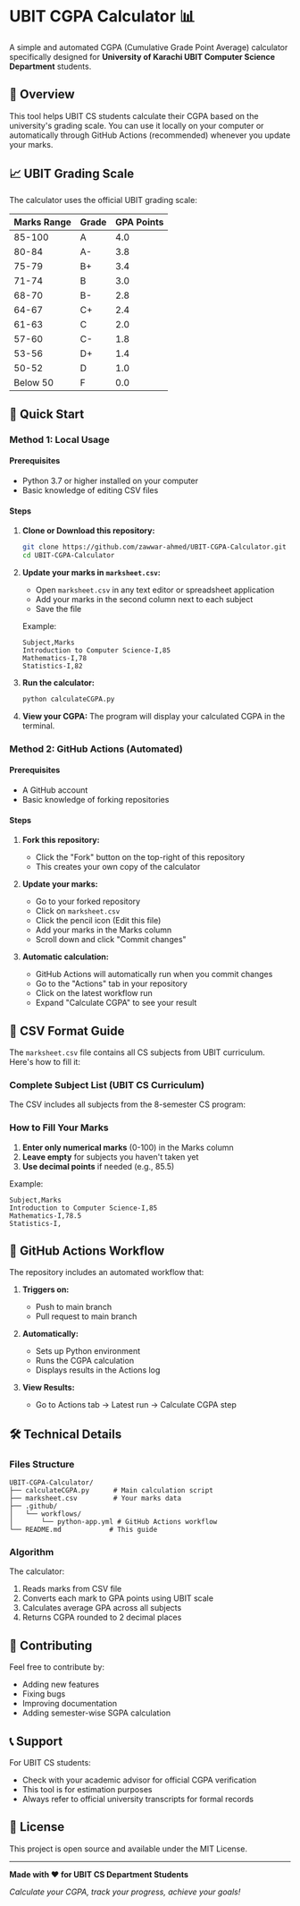 # UBIT CGPA Calculator 📊

A simple and automated CGPA (Cumulative Grade Point Average) calculator specifically designed for **University of Karachi UBIT Computer Science Department** students.

## 🎯 Overview

This tool helps UBIT CS students calculate their CGPA based on the university's grading scale. You can use it locally on your computer or automatically through GitHub Actions (recommended) whenever you update your marks.

## 📈 UBIT Grading Scale

The calculator uses the official UBIT grading scale:

| Marks Range | Grade | GPA Points |
| ----------- | ----- | ---------- |
| 85-100      | A     | 4.0        |
| 80-84       | A-    | 3.8        |
| 75-79       | B+    | 3.4        |
| 71-74       | B     | 3.0        |
| 68-70       | B-    | 2.8        |
| 64-67       | C+    | 2.4        |
| 61-63       | C     | 2.0        |
| 57-60       | C-    | 1.8        |
| 53-56       | D+    | 1.4        |
| 50-52       | D     | 1.0        |
| Below 50    | F     | 0.0        |

## 🚀 Quick Start

### Method 1: Local Usage

#### Prerequisites

- Python 3.7 or higher installed on your computer
- Basic knowledge of editing CSV files

#### Steps

1. **Clone or Download this repository:**

   ```bash
   git clone https://github.com/zawwar-ahmed/UBIT-CGPA-Calculator.git
   cd UBIT-CGPA-Calculator
   ```

2. **Update your marks in `marksheet.csv`:**

   - Open `marksheet.csv` in any text editor or spreadsheet application
   - Add your marks in the second column next to each subject
   - Save the file

   Example:

   ```csv
   Subject,Marks
   Introduction to Computer Science-I,85
   Mathematics-I,78
   Statistics-I,82
   ```

3. **Run the calculator:**

   ```bash
   python calculateCGPA.py
   ```

4. **View your CGPA:**
   The program will display your calculated CGPA in the terminal.

### Method 2: GitHub Actions (Automated)

#### Prerequisites

- A GitHub account
- Basic knowledge of forking repositories

#### Steps

1. **Fork this repository:**

   - Click the "Fork" button on the top-right of this repository
   - This creates your own copy of the calculator

2. **Update your marks:**

   - Go to your forked repository
   - Click on `marksheet.csv`
   - Click the pencil icon (Edit this file)
   - Add your marks in the Marks column
   - Scroll down and click "Commit changes"

3. **Automatic calculation:**
   - GitHub Actions will automatically run when you commit changes
   - Go to the "Actions" tab in your repository
   - Click on the latest workflow run
   - Expand "Calculate CGPA" to see your result

## 📝 CSV Format Guide

The `marksheet.csv` file contains all CS subjects from UBIT curriculum. Here's how to fill it:

### Complete Subject List (UBIT CS Curriculum)

The CSV includes all subjects from the 8-semester CS program:

### How to Fill Your Marks

1. **Enter only numerical marks** (0-100) in the Marks column
2. **Leave empty** for subjects you haven't taken yet
3. **Use decimal points** if needed (e.g., 85.5)

Example:

```csv
Subject,Marks
Introduction to Computer Science-I,85
Mathematics-I,78.5
Statistics-I,
```

## 🔄 GitHub Actions Workflow

The repository includes an automated workflow that:

1. **Triggers on:**

   - Push to main branch
   - Pull request to main branch

2. **Automatically:**

   - Sets up Python environment
   - Runs the CGPA calculation
   - Displays results in the Actions log

3. **View Results:**
   - Go to Actions tab → Latest run → Calculate CGPA step

## 🛠️ Technical Details

### Files Structure

```
UBIT-CGPA-Calculator/
├── calculateCGPA.py      # Main calculation script
├── marksheet.csv         # Your marks data
├── .github/
│   └── workflows/
│       └── python-app.yml # GitHub Actions workflow
└── README.md            # This guide
```

### Algorithm

The calculator:

1. Reads marks from CSV file
2. Converts each mark to GPA points using UBIT scale
3. Calculates average GPA across all subjects
4. Returns CGPA rounded to 2 decimal places

## 🤝 Contributing

Feel free to contribute by:

- Adding new features
- Fixing bugs
- Improving documentation
- Adding semester-wise SGPA calculation

## 📞 Support

For UBIT CS students:

- Check with your academic advisor for official CGPA verification
- This tool is for estimation purposes
- Always refer to official university transcripts for formal records

## 📄 License

This project is open source and available under the MIT License.

---

**Made with ❤️ for UBIT CS Department Students**

_Calculate your CGPA, track your progress, achieve your goals!_
